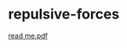 # repulsive-forces

[read me.pdf](https://github.com/gulinoztas/repulsive-forces/files/10199709/read.me.pdf)
